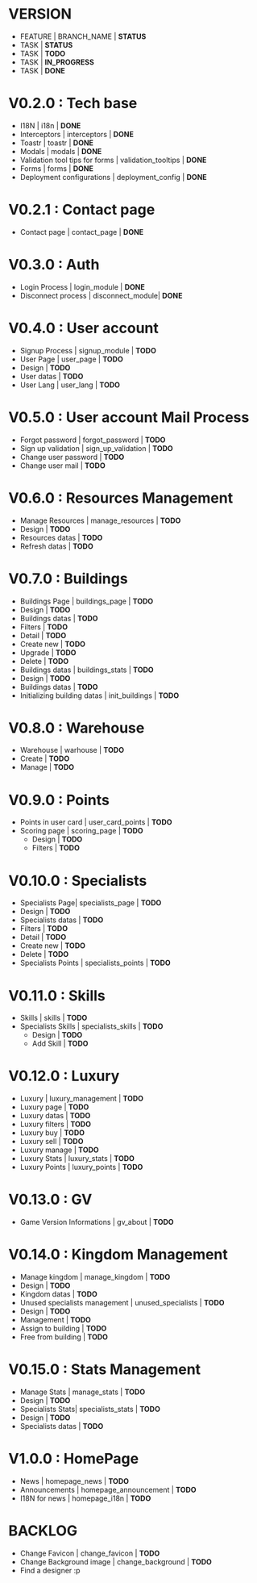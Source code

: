 # VERSION

 * FEATURE | BRANCH_NAME | **STATUS**
  * TASK | **STATUS**
  * TASK | **TODO**
  * TASK | **IN_PROGRESS**
  * TASK | **DONE**

# V0.2.0 : Tech base

 * I18N | i18n | **DONE**
 * Interceptors | interceptors | **DONE**
 * Toastr | toastr | **DONE**
 * Modals | modals | **DONE**
 * Validation tool tips for forms | validation_tooltips | **DONE**
 * Forms | forms | **DONE**
 * Deployment configurations | deployment_config | **DONE**

# V0.2.1 : Contact page
 * Contact page | contact_page | **DONE**

# V0.3.0 : Auth

 * Login Process | login_module | **DONE**
 * Disconnect process | disconnect_module| **DONE**

# V0.4.0 : User account

 * Signup Process | signup_module | **TODO**
 * User Page | user_page | **TODO**
  * Design | **TODO**
  * User datas | **TODO**
 * User Lang | user_lang | **TODO**

# V0.5.0 : User account Mail Process

 * Forgot password | forgot_password | **TODO**
 * Sign up validation | sign_up_validation | **TODO**
 * Change user password | **TODO**
 * Change user mail | **TODO**

# V0.6.0 : Resources Management

 * Manage Resources | manage_resources | **TODO**
  * Design | **TODO**
  * Resources datas | **TODO**
  * Refresh datas | **TODO**

# V0.7.0 : Buildings

 * Buildings Page | buildings_page | **TODO**
  * Design | **TODO**
  * Buildings datas | **TODO**
  * Filters | **TODO**
  * Detail | **TODO**
  * Create new | **TODO**
  * Upgrade | **TODO**
  * Delete | **TODO**
 * Buildings datas | buildings_stats | **TODO**
  * Design | **TODO**
  * Buildings datas | **TODO**
 * Initializing building datas | init_buildings | **TODO**

# V0.8.0 : Warehouse

 * Warehouse | warhouse | **TODO**
  * Create | **TODO**
  * Manage | **TODO**

# V0.9.0 : Points

* Points in user card | user_card_points | **TODO**
* Scoring page | scoring_page | **TODO**
  * Design | **TODO**
  * Filters | **TODO**

# V0.10.0 : Specialists

 * Specialists Page| specialists_page | **TODO**
  * Design | **TODO**
  * Specialists datas | **TODO**
  * Filters | **TODO**
  * Detail | **TODO**
  * Create new | **TODO**
  * Delete | **TODO**
 * Specialists Points | specialists_points | **TODO**

# V0.11.0 : Skills

* Skills | skills | **TODO**
* Specialists Skills | specialists_skills | **TODO**
  * Design | **TODO**
  * Add Skill | **TODO**

# V0.12.0 : Luxury

 * Luxury | luxury_management | **TODO**
  * Luxury page | **TODO**
  * Luxury datas | **TODO**
  * Luxury filters | **TODO**
  * Luxury buy | **TODO**
  * Luxury sell | **TODO**
  * Luxury manage | **TODO**
 * Luxury Stats | luxury_stats | **TODO**
 * Luxury Points | luxury_points | **TODO**

# V0.13.0 : GV

* Game Version Informations | gv_about | **TODO**

# V0.14.0 : Kingdom Management

 * Manage kingdom | manage_kingdom | **TODO**
  * Design | **TODO**
  * Kingdom datas | **TODO**
 * Unused specialists management | unused_specialists | **TODO**
  * Design | **TODO**
  * Management | **TODO**
  * Assign to building | **TODO**
  * Free from building | **TODO**

# V0.15.0 : Stats Management

 * Manage Stats | manage_stats | **TODO**
  * Design | **TODO**
 * Specialists Stats| specialists_stats | **TODO**
  * Design | **TODO**
  * Specialists datas | **TODO**

# V1.0.0 : HomePage

 * News | homepage_news | **TODO**
 * Announcements | homepage_announcement | **TODO**
 * I18N for news | homepage_i18n | **TODO**

# BACKLOG

 * Change Favicon | change_favicon | **TODO**
 * Change Background image | change_background | **TODO**
 * Find a designer :p
